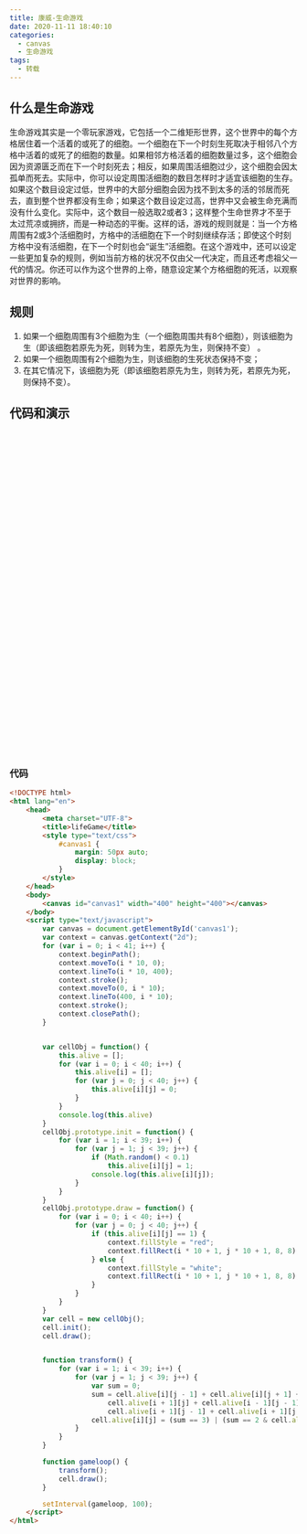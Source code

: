 ```yaml
---
title: 康威-生命游戏
date: 2020-11-11 18:40:10
categories: 
  - canvas
  - 生命游戏
tags: 
  - 转载
---
```


## 什么是生命游戏

生命游戏其实是一个零玩家游戏，它包括一个二维矩形世界，这个世界中的每个方格居住着一个活着的或死了的细胞。一个细胞在下一个时刻生死取决于相邻八个方格中活着的或死了的细胞的数量。如果相邻方格活着的细胞数量过多，这个细胞会因为资源匮乏而在下一个时刻死去；相反，如果周围活细胞过少，这个细胞会因太孤单而死去。实际中，你可以设定周围活细胞的数目怎样时才适宜该细胞的生存。如果这个数目设定过低，世界中的大部分细胞会因为找不到太多的活的邻居而死去，直到整个世界都没有生命；如果这个数目设定过高，世界中又会被生命充满而没有什么变化。实际中，这个数目一般选取2或者3；这样整个生命世界才不至于太过荒凉或拥挤，而是一种动态的平衡。这样的话，游戏的规则就是：当一个方格周围有2或3个活细胞时，方格中的活细胞在下一个时刻继续存活；即使这个时刻方格中没有活细胞，在下一个时刻也会“诞生”活细胞。在这个游戏中，还可以设定一些更加复杂的规则，例如当前方格的状况不仅由父一代决定，而且还考虑祖父一代的情况。你还可以作为这个世界的上帝，随意设定某个方格细胞的死活，以观察对世界的影响。

## 规则
1. 如果一个细胞周围有3个细胞为生（一个细胞周围共有8个细胞），则该细胞为生（即该细胞若原先为死，则转为生，若原先为生，则保持不变） 。
2. 如果一个细胞周围有2个细胞为生，则该细胞的生死状态保持不变；
3. 在其它情况下，该细胞为死（即该细胞若原先为生，则转为死，若原先为死，则保持不变）。

## 代码和演示

<html lang="en">
	<head>
		<meta charset="UTF-8">
		<title>lifeGame</title>
		<style type="text/css">
			#canvas1 {
				margin: 50px auto;
				display: block;
			}
			.input{
				width:100px
			}
		</style>
	</head>
	<body>
		<canvas id="canvas1" width="400" height="400"></canvas>
	</body>
	<script type="text/javascript">
		var canvas = document.getElementById('canvas1');
		var context = canvas.getContext("2d");
		for (var i = 0; i < 41; i++) {
			context.beginPath();
			context.moveTo(i * 10, 0);
			context.lineTo(i * 10, 400);
			context.stroke();
			context.moveTo(0, i * 10);
			context.lineTo(400, i * 10);
			context.stroke();
			context.closePath();
		}
		var cellObj = function() {
			this.alive = [];
			for (var i = 0; i < 40; i++) {
				this.alive[i] = [];
				for (var j = 0; j < 40; j++) {
					this.alive[i][j] = 0;
				}
			}
			console.log(this.alive)
		}
		cellObj.prototype.init = function() {
			for (var i = 1; i < 39; i++) {
				for (var j = 1; j < 39; j++) {
					if (Math.random() < 0.1)
						this.alive[i][j] = 1;
					console.log(this.alive[i][j]);
				}
			}
		}
		cellObj.prototype.draw = function() {
			for (var i = 0; i < 40; i++) {
				for (var j = 0; j < 40; j++) {
					if (this.alive[i][j] == 1) {
						context.fillStyle = "red";
						context.fillRect(i * 10 + 1, j * 10 + 1, 8, 8);
					} else {
						context.fillStyle = "white";
						context.fillRect(i * 10 + 1, j * 10 + 1, 8, 8);
					}
				}
			}
		}
		var cell = new cellObj();
		cell.init();
		cell.draw();
		function transform() {
			for (var i = 1; i < 39; i++) {
				for (var j = 1; j < 39; j++) {
					var sum = 0;
					sum = cell.alive[i][j - 1] + cell.alive[i][j + 1] + cell.alive[i - 1][j] +
						cell.alive[i + 1][j] + cell.alive[i - 1][j - 1] + cell.alive[i - 1][j + 1] +
						cell.alive[i + 1][j - 1] + cell.alive[i + 1][j + 1];
					cell.alive[i][j] = (sum == 3) | (sum == 2 & cell.alive[i][j]);
				}
			}
		}
		function gameloop() {
			transform();
			cell.draw();
		}
		setInterval(gameloop, 100);
	</script>
</html>

### **代码**
```html
<!DOCTYPE html>
<html lang="en">
	<head>
		<meta charset="UTF-8">
		<title>lifeGame</title>
		<style type="text/css">
			#canvas1 {
				margin: 50px auto;
				display: block;
			}
		</style>
	</head>
	<body>
		<canvas id="canvas1" width="400" height="400"></canvas>
	</body>
	<script type="text/javascript">
		var canvas = document.getElementById('canvas1');
		var context = canvas.getContext("2d");
		for (var i = 0; i < 41; i++) {
			context.beginPath();
			context.moveTo(i * 10, 0);
			context.lineTo(i * 10, 400);
			context.stroke();
			context.moveTo(0, i * 10);
			context.lineTo(400, i * 10);
			context.stroke();
			context.closePath();
		}


		var cellObj = function() {
			this.alive = [];
			for (var i = 0; i < 40; i++) {
				this.alive[i] = [];
				for (var j = 0; j < 40; j++) {
					this.alive[i][j] = 0;
				}
			}
			console.log(this.alive)
		}
		cellObj.prototype.init = function() {
			for (var i = 1; i < 39; i++) {
				for (var j = 1; j < 39; j++) {
					if (Math.random() < 0.1)
						this.alive[i][j] = 1;
					console.log(this.alive[i][j]);
				}
			}
		}
		cellObj.prototype.draw = function() {
			for (var i = 0; i < 40; i++) {
				for (var j = 0; j < 40; j++) {
					if (this.alive[i][j] == 1) {
						context.fillStyle = "red";
						context.fillRect(i * 10 + 1, j * 10 + 1, 8, 8);
					} else {
						context.fillStyle = "white";
						context.fillRect(i * 10 + 1, j * 10 + 1, 8, 8);
					}
				}
			}
		}
		var cell = new cellObj();
		cell.init();
		cell.draw();


		function transform() {
			for (var i = 1; i < 39; i++) {
				for (var j = 1; j < 39; j++) {
					var sum = 0;
					sum = cell.alive[i][j - 1] + cell.alive[i][j + 1] + cell.alive[i - 1][j] +
						cell.alive[i + 1][j] + cell.alive[i - 1][j - 1] + cell.alive[i - 1][j + 1] +
						cell.alive[i + 1][j - 1] + cell.alive[i + 1][j + 1];
					cell.alive[i][j] = (sum == 3) | (sum == 2 & cell.alive[i][j]);
				}
			}
		}

		function gameloop() {
			transform();
			cell.draw();
		}

		setInterval(gameloop, 100);
	</script>
</html>

```